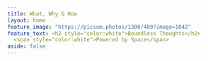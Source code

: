 ```yaml
---
title: What, Why & How
layout: home
feature_image: "https://picsum.photos/1300/400?image=1042"
feature_text: <h2 style="color:white">Boundless Thoughts</h2>
  <span style="color:white">Powered by Space</span>
aside: false
---
```


